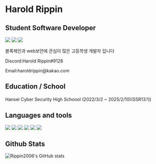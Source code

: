 # Harold Rippin
## Student Software Developer

<a href="https://medium.com/@HaroldRippin"><img src="https://img.shields.io/badge/medium-000000?style=flat-square&logo=midium&logoColor=white"/></a>
<a href="https://www.instagram.com/_haroldrippin"><img src="https://img.shields.io/badge/Instagram-E4405F?style=flat square&logo=Instagram&logoColor=white"/></a>
<a href="https://www.linkedin.com/in/tsd-kts-549033256/"><img src="https://img.shields.io/badge/LinkedIn-0A66C2?style=flat square&logo=LinkedIn  &logoColor=white"/></a>


블록체인과 web보안에 관심이 많은 고등학생 개발자 입니다

<p>Discord:Harold Rippin#9128</p>
<p>Email:haroldrippin@kakao.com</p>

## Education / School

Hansei Cyber Security High Schoool (2022/3/2 ~ 2025/2/10)(SSR13기)

## Languages and tools
<img src="https://img.shields.io/badge/Python-3776AB?style=flat-square&logo=Python&logoColor=white"/></a>
<img src="https://img.shields.io/badge/HTML5-E34F26?style=flat-square&logo=HTML5&logoColor=white"/></a>
<img src="https://img.shields.io/badge/CSS3-1572B6?style=flat-square&logo=CSS3&logoColor=white"/></a>
<img src="https://img.shields.io/badge/Svelte-FF3E00?style=flat-square&logo=Svelte&logoColor=white"/></a>
<img src="https://img.shields.io/badge/Rust-000000?style=flat-square&logo=Rust&logoColor=white"/>
<img src="https://img.shields.io/badge/Solidity-363636?style=flat-square&logo=Solidity&logoColor=white"/>




## Github Stats

![Rippin2006's GitHub stats](https://github-readme-stats.vercel.app/api?username=Rippin2006&show_icons=true&theme=github_dark)




